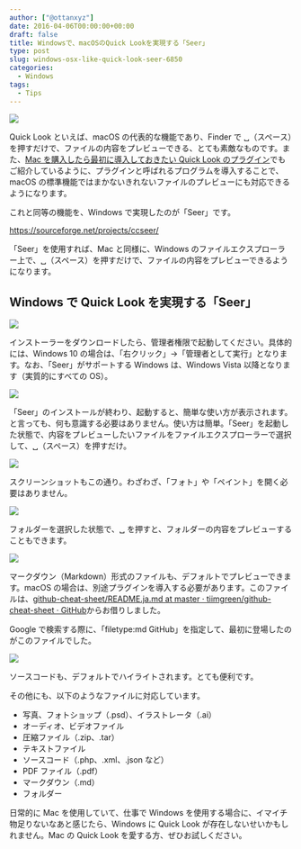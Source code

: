 ```yaml
---
author: ["@ottanxyz"]
date: 2016-04-06T00:00:00+00:00
draft: false
title: Windowsで、macOSのQuick Lookを実現する「Seer」
type: post
slug: windows-osx-like-quick-look-seer-6850
categories:
  - Windows
tags:
  - Tips
---
```


![](/uploads/2016/04/160423-571b71955920d-1.png)

Quick Look といえば、macOS の代表的な機能であり、Finder で ␣（スペース）を押すだけで、ファイルの内容をプレビューできる、とても素敵なものです。また、[Mac を購入したら最初に導入しておきたい Quick Look のプラグイン](/posts/2014/09/quick-look-plugin-78/)でもご紹介しているように、プラグインと呼ばれるプログラムを導入することで、macOS の標準機能ではまかないきれないファイルのプレビューにも対応できるようになります。

これと同等の機能を、Windows で実現したのが「Seer」です。

https://sourceforge.net/projects/ccseer/

「Seer」を使用すれば、Mac と同様に、Windows のファイルエクスプローラー上で、␣（スペース）を押すだけで、ファイルの内容をプレビューできるようになります。

## Windows で Quick Look を実現する「Seer」

![](/uploads/2016/04/160423-571b7184c673b-1.png)

インストーラーをダウンロードしたら、管理者権限で起動してください。具体的には、Windows 10 の場合は、「右クリック」→「管理者として実行」となります。なお、「Seer」がサポートする Windows は、Windows Vista 以降となります（実質的にすべての OS）。

![](/uploads/2016/04/160423-571b7199b85b3-1.png)

「Seer」のインストールが終わり、起動すると、簡単な使い方が表示されます。と言っても、何も意識する必要はありません。使い方は簡単。「Seer」を起動した状態で、内容をプレビューしたいファイルをファイルエクスプローラーで選択して、␣（スペース）を押すだけ。

![](/uploads/2016/04/160423-571b71aa262ab-1.png)

スクリーンショットもこの通り。わざわざ、「フォト」や「ペイント」を開く必要はありません。

![](/uploads/2016/04/160423-571b71bac7d6f-1.png)

フォルダーを選択した状態で、␣ を押すと、フォルダーの内容をプレビューすることもできます。

![](/uploads/2016/04/160423-571b71cae629e-1.png)

マークダウン（Markdown）形式のファイルも、デフォルトでプレビューできます。macOS の場合は、別途プラグインを導入する必要があります。このファイルは、[github-cheat-sheet/README.ja.md at master · tiimgreen/github-cheat-sheet · GitHub](https://github.com/tiimgreen/github-cheat-sheet/blob/master/README.ja.md)からお借りしました。

Google で検索する際に、「filetype:md GitHub」を指定して、最初に登場したのがこのファイルでした。

![](/uploads/2016/04/160423-571b71e0a1a0f-1.png)

ソースコードも、デフォルトでハイライトされます。とても便利です。

その他にも、以下のようなファイルに対応しています。

- 写真、フォトショップ（.psd）、イラストレータ（.ai）
- オーディオ、ビデオファイル
- 圧縮ファイル（.zip、.tar）
- テキストファイル
- ソースコード（.php、.xml、.json など）
- PDF ファイル（.pdf）
- マークダウン（.md）
- フォルダー

日常的に Mac を使用していて、仕事で Windows を使用する場合に、イマイチ物足りないなあと感じたら、Windows に Quick Look が存在しないせいかもしれません。Mac の Quick Look を愛する方、ぜひお試しください。
